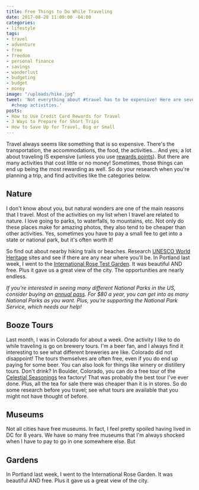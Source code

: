 ```yaml
---
title: Free Things to Do While Traveling
date: 2017-08-28 11:00:00 -04:00
categories:
- lifestyle
tags:
- travel
- adventure
- free
- freedom
- personal finance
- savings
- wanderlust
- budgeting
- budget
- money
image: "/uploads/hike.jpg"
tweet: 'Not everything about #travel has to be expensive! Here are several #free or
  #cheap activities.'
posts:
- How to Use Credit Card Rewards for Travel
- 3 Ways to Prepare for Short Trips
- How to Save Up for Travel, Big or Small
---
```


Travel always seems like something that is so expensive. There's the transportation, the accommodations, the food, the activities... And yes, a lot about traveling IS expensive (unless you use [rewards points](https://www.maggiegermano.com/blog/how-to-use-credit-card-rewards-for-travel/)). But there are many activities that cost little or no money! Sometimes, those things can end up being the most rewarding as well. So do your research when you're planning a trip, and find activities like the categories below.

## Nature

I don't know about you, but natural wonders are one of the main reasons that I travel. Most of the activities on my list when I travel are related to nature. I love going to parks, to waterfalls, to mountains, etc. Not only do these places make for amazing photos, they also tend to be cheaper than other activities. Yes, sometimes you have to pay a small fee to get into a state or national park, but it's often worth it!

So find out about nearby hiking trails or beaches. Research [UNESCO World Heritage](http://whc.unesco.org/en/list) sites and see if there are any near where you'll be. In Portland last week, I went to the [International Rose Test Garden](https://www.portlandoregon.gov/parks/finder/index.cfm?action=ViewPark&PropertyID=1113). It was beautiful AND free. Plus it gave us a great view of the city. The opportunities are nearly endless.

*If you're interested in seeing many different National Parks in the US, consider buying an [annual pass](https://www.nps.gov/planyourvisit/passes.htm#CP_JUMP_5088574). For $80 a year, you can get into as many National Parks as you want. Plus, you're supporting the National Park Service, which needs our help!*

## Booze Tours

Last month, I was in Colorado for about a week. One activity I like to do while traveling is go on brewery tours. I'm a beer fan, and I always find it interesting to see what different breweries are like. Colorado did not disappoint! The tours themselves are often free, even if you do end up paying for some beer. You can also look for things like winery or distillery tours. Don't drink? In Boulder, Colorado, you can do a free tour of the [Celestial Seasonings](http://www.celestialseasonings.com/visit-us) tea factory! That was probably the best tour I've ever done. Plus, all the tea for sale there was cheaper than it is in stores. So do some research before you travel; see what tours are available that you might not have thought of before.

## Museums

Not all cities have free museums. In fact, I feel pretty spoiled having lived in DC for 8 years. We have so many free museums that I'm always shocked when I have to pay to go in one somewhere else. But

## Gardens

In Portland last week, I went to the International Rose Garden. It was beautiful AND free. Plus it gave us a great view of the city.